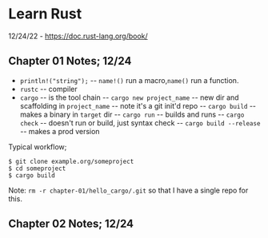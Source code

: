 # Learn Rust

12/24/22 - https://doc.rust-lang.org/book/

## Chapter 01 Notes; 12/24

- `println!("string");` -- `name!()` run a macro,`name()` run a function.
- `rustc` -- compiler
- `cargo` -- is the tool chain
  -- `cargo new project_name` -- new dir and scaffolding in `project_name` -- note it's a git init'd repo
  -- `cargo build` -- makes a binary in `target` dir
  -- `cargo run` -- builds and runs
  -- `cargo check` -- doesn't run or build, just syntax check
  -- `cargo build --release` -- makes a prod version

Typical workflow;

```
$ git clone example.org/someproject
$ cd someproject
$ cargo build
```

Note: `rm -r chapter-01/hello_cargo/.git` so that I have a single repo for this.

## Chapter 02 Notes; 12/24
